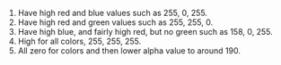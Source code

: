1. Have high red and blue values such as 255, 0, 255.
2. Have high red and green values such as 255, 255, 0.
3. Have high blue, and fairly high red, but no green such as 158, 0, 255.
4. High for all colors, 255, 255, 255.
5. All zero for colors and then lower alpha value to around 190.